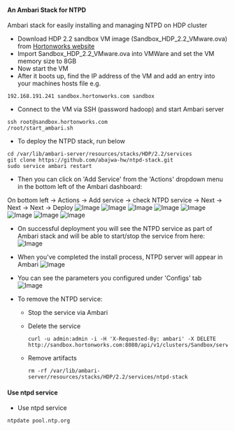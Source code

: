 #### An Ambari Stack for NTPD
Ambari stack for easily installing and managing NTPD on HDP cluster

- Download HDP 2.2 sandbox VM image (Sandbox_HDP_2.2_VMware.ova) from [Hortonworks website](http://hortonworks.com/products/hortonworks-sandbox/)
- Import Sandbox_HDP_2.2_VMware.ova into VMWare and set the VM memory size to 8GB
- Now start the VM
- After it boots up, find the IP address of the VM and add an entry into your machines hosts file e.g.
```
192.168.191.241 sandbox.hortonworks.com sandbox    
```
- Connect to the VM via SSH (password hadoop) and start Ambari server
```
ssh root@sandbox.hortonworks.com
/root/start_ambari.sh
```

- To deploy the NTPD stack, run below
```
cd /var/lib/ambari-server/resources/stacks/HDP/2.2/services
git clone https://github.com/abajwa-hw/ntpd-stack.git   
sudo service ambari restart
```
- Then you can click on 'Add Service' from the 'Actions' dropdown menu in the bottom left of the Ambari dashboard:

On bottom left -> Actions -> Add service -> check NTPD service -> Next -> Next -> Next -> Deploy
![Image](../master/screenshots/1.png?raw=true)
![Image](../master/screenshots/2.png?raw=true)
![Image](../master/screenshots/3.png?raw=true)
![Image](../master/screenshots/4.png?raw=true)
![Image](../master/screenshots/5.png?raw=true)
![Image](../master/screenshots/6.png?raw=true)
![Image](../master/screenshots/7.png?raw=true)
![Image](../master/screenshots/8.png?raw=true)

- On successful deployment you will see the NTPD service as part of Ambari stack and will be able to start/stop the service from here:
![Image](../master/screenshots/screenshot-vnc-stack.png?raw=true)

- When you've completed the install process, NTPD server will appear in Ambari 
![Image](../master/screenshots/screenshot-freeipa-stack.png?raw=true)

- You can see the parameters you configured under 'Configs' tab
![Image](../master/screenshots/screenshot-freeipa-stack-config.png?raw=true)

- To remove the NTPD service: 
  - Stop the service via Ambari
  - Delete the service
  
    ```
    curl -u admin:admin -i -H 'X-Requested-By: ambari' -X DELETE http://sandbox.hortonworks.com:8080/api/v1/clusters/Sandbox/services/NTPD
    ```
  - Remove artifacts 
  
    ```
    rm -rf /var/lib/ambari-server/resources/stacks/HDP/2.2/services/ntpd-stack
    ```


#### Use ntpd service

- Use ntpd service 
```
ntpdate pool.ntp.org
``` 


